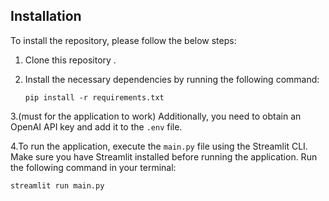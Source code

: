 ## Installation

To install the repository, please follow the below steps:

1. Clone this repository .
2. Install the necessary dependencies by running the following command:

   ```
   pip install -r requirements.txt
   ```
3.(must for the application to work)
Additionally, you need to obtain an OpenAI API key and add it to the `.env` file.

4.To run the application, execute the `main.py` file using the Streamlit CLI. Make sure you have Streamlit installed before running the application. Run the following command in your terminal:

```
streamlit run main.py
```

